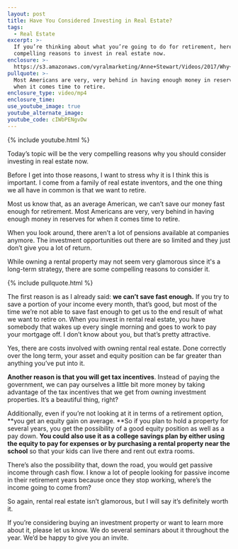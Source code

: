 ```yaml
---
layout: post
title: Have You Considered Investing in Real Estate?
tags:
  - Real Estate
excerpt: >-
  If you’re thinking about what you’re going to do for retirement, here are some
  compelling reasons to invest in real estate now.
enclosure: >-
  https://s3.amazonaws.com/vyralmarketing/Anne+Stewart/Videos/2017/Why+You+Should+Invest+In+Real+Estate+-+Oregon+Real+Estate+Agent.mp4
pullquote: >-
  Most Americans are very, very behind in having enough money in reserves for
  when it comes time to retire.
enclosure_type: video/mp4
enclosure_time:
use_youtube_image: true
youtube_alternate_image:
youtube_code: cIWbPENgvDw
---
```



{% include youtube.html %}

Today’s topic will be the very compelling reasons why you should consider investing in real estate now.

Before I get into those reasons, I want to stress why it is I think this is important. I come from a family of real estate inventors, and the one thing we all have in common is that we want to retire.&nbsp;

Most us know that, as an average American, we can’t save our money fast enough for retirement. Most Americans are very, very behind in having enough money in reserves for when it comes time to retire.

When you look around, there aren’t a lot of pensions available at companies anymore. The investment opportunities out there are so limited and they just don’t give you a lot of return.

While owning a rental property may not seem very glamorous since it's a long-term strategy, there are some compelling reasons to consider it.&nbsp;

{% include pullquote.html %}

The first reason is as I already said: **we can’t save fast enough.** If you try to save a portion of your income every month, that’s good, but most of the time we’re not able to save fast enough to get us to the end result of what we want to retire on. When you invest in rental real estate, you have somebody that wakes up every single morning and goes to work to pay your mortgage off. I don’t know about you, but that’s pretty attractive.

Yes, there are costs involved with owning rental real estate. Done correctly over the long term, your asset and equity position can be far greater than anything you’ve put into it.

**Another reason is that you will get tax incentives**. Instead of paying the government, we can pay ourselves a little bit more money by taking advantage of the tax incentives that we get from owning investment properties. It’s a beautiful thing, right?

Additionally, even if you’re not looking at it in terms of a retirement option, **you get an equity gain on average.&nbsp;**So if you plan to hold a property for several years, you get the possibility of a good equity position as well as a pay down. **You could also use it as a college savings plan by either using the equity to pay for expenses or by purchasing a rental property near the school** so that your kids can live there and rent out extra rooms.

There’s also the possibility that, down the road, you would get passive income through cash flow. I know a lot of people looking for passive income in their retirement years because once they stop working, where’s the income going to come from?

So again, rental real estate isn’t glamorous, but I will say it’s definitely worth it.

If you’re considering buying an investment property or want to learn more about it, please let us know. We do several seminars about it throughout the year. We’d be happy to give you an invite.